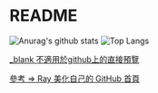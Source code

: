 # README

![Anurag's github stats](https://github-readme-stats.vercel.app/api?username=johch3n611u&theme=vue-dark)
![Top Langs](https://github-readme-stats.vercel.app/api/top-langs/?username=johch3n611u&layout=compact&theme=vue-dark)

[_blank 不適用於github上的直接預覽](https://stackoverflow.com/questions/41915571/open-link-in-new-tab-with-github-markdown-using-target-blank)

[參考 => Ray 美化自己的 GitHub 首頁](https://hsiangfeng.github.io/other/20210102/1186303391/)


